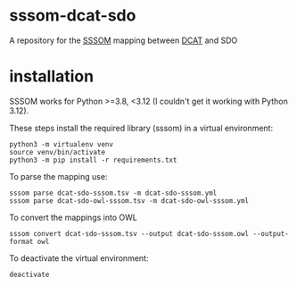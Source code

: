 # sssom-dcat-sdo
A repository for the [SSSOM](https://mapping-commons.github.io/sssom/spec/) mapping between [DCAT](https://w3c.github.io/dxwg/dcat/) and SDO


# installation

SSSOM works for Python >=3.8, <3.12 (I couldn't get it working with Python 3.12).

These steps install the required library (sssom) in a virtual environment:
```
python3 -m virtualenv venv
source venv/bin/activate
python3 -m pip install -r requirements.txt 
```

To parse the mapping use:
```
sssom parse dcat-sdo-sssom.tsv -m dcat-sdo-sssom.yml 
sssom parse dcat-sdo-owl-sssom.tsv -m dcat-sdo-owl-sssom.yml 
```

To convert the mappings into OWL
```
sssom convert dcat-sdo-sssom.tsv --output dcat-sdo-sssom.owl --output-format owl
```


To deactivate the virtual environment:
```
deactivate
```
